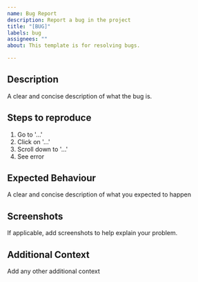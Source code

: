 ```yaml
---
name: Bug Report
description: Report a bug in the project
title: "[BUG]"
labels: bug
assignees: ""
about: This template is for resolving bugs.

---
```


## Description
A clear and concise description of what the bug is.

## Steps to reproduce
1. Go to '...'
2. Click on '...'
3. Scroll down to '...'
4. See error

## Expected Behaviour
A clear and concise description of what you expected to happen

## Screenshots
If applicable, add screenshots to help explain your problem.

## Additional Context
Add any other additional context